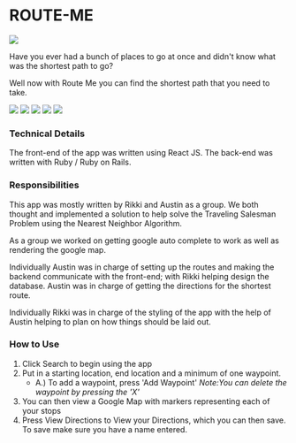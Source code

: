 # ROUTE-ME


<img src="https://github.com/rikkirabz/ROUTE-ME/blob/master/src/screenshots/RM-home.png"/>

Have you ever had a bunch of places to go at once and didn't know what was the shortest path to go?

Well now with Route Me you can find the shortest path that you need to take.


<img src="https://github.com/rikkirabz/ROUTE-ME/blob/master/src/screenshots/RM-Map.png"/>

<img src="https://github.com/rikkirabz/ROUTE-ME/blob/master/src/screenshots/RM-View.png"/>

<img src="https://github.com/rikkirabz/ROUTE-ME/blob/master/src/screenshots/RM-about1.png"/>

<img src="https://github.com/rikkirabz/ROUTE-ME/blob/master/src/screenshots/RM-about2.png"/>

<img src="https://github.com/rikkirabz/ROUTE-ME/blob/master/src/screenshots/RM-about3.png"/>

### Technical Details

The front-end of the app was written using React JS. The back-end was written with Ruby / Ruby on Rails.

### Responsibilities

This app was mostly written by Rikki and Austin as a group. We both thought and implemented a solution to help solve the Traveling Salesman Problem using the Nearest Neighbor Algorithm.

As a group we worked on getting google auto complete to work as well as rendering the google map.

Individually Austin was in charge of setting up the routes and making the backend communicate with the front-end; with  Rikki helping design the database. Austin was in charge of getting the directions for the shortest route.

Individually Rikki was in charge of the styling of the app with the help of Austin helping to plan on how things should be laid out.

### How to Use

1. Click Search to begin using the app
2. Put in a starting location, end location and a minimum of one waypoint.
    - A.) To add a waypoint, press 'Add Waypoint'
    *Note:You can delete the waypoint by pressing the 'X'*
3. You can then view a Google Map with markers representing each of your stops
4. Press View Directions to View your Directions, which you can then save. To save make sure you have a name entered.
